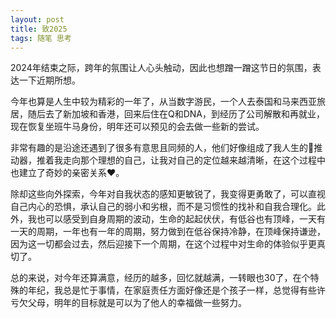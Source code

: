 ```yaml
---
layout: post
title: 致2025
tags: 随笔 思考
---
```


2024年结束之际，跨年的氛围让人心头触动，因此也想蹭一蹭这节日的氛围，表达一下近期所想。

今年也算是人生中较为精彩的一年了，从当数字游民，一个人去泰国和马来西亚旅居，随后去了新加坡和香港，回来后住在Q和DNA，到经历了公司解散和再就业，现在恢复坐班牛马身份，明年还可以预见的会去做一些新的尝试。

非常有趣的是沿途还遇到了很多有意思且同频的人，他们好像组成了我人生的🚀推动器，推着我走向那个理想的自己，让我对自己的定位越来越清晰，在这个过程中也建立了奇妙的亲密关系❤️。

除却这些向外探索，今年对自我状态的感知更敏锐了，我变得更勇敢了，可以直视自己内心的恐惧，承认自己的弱小和劣根，而不是习惯性的找补和自我合理化。此外，我也可以感受到自身周期的波动，生命的起起伏伏，有低谷也有顶峰，一天有一天的周期，一年也有一年的周期，努力做到在低谷保持冷静，在顶峰保持谦逊，因为这一切都会过去，然后迎接下一个周期，在这个过程中对生命的体验似乎更真切了。

总的来说，对今年还算满意，经历的越多，回忆就越满，一转眼也30了，在个特殊的年纪，我总是忙于事情，在家庭责任方面好像还是个孩子一样，总觉得有些许亏欠父母，明年的目标就是可以为了他人的幸福做一些努力。
